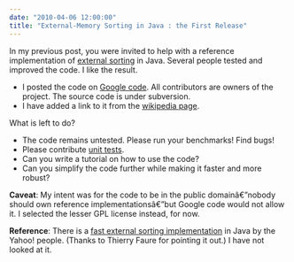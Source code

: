 ```yaml
---
date: "2010-04-06 12:00:00"
title: "External-Memory Sorting in Java : the First Release"
---
```




In my previous post, you were invited to help with a reference implementation of [external sorting](https://en.wikipedia.org/wiki/External_sorting) in Java. Several people tested and improved the code. I like the result.

- I posted the code on [Google code](https://code.google.com/p/externalsortinginjava/). All contributors are  owners of the project. The source code is under subversion.
- I have added a link to it from the [wikipedia page](https://en.wikipedia.org/wiki/External_sorting#External_links).


What is left to do?

- The code remains untested. Please run your benchmarks! Find bugs!
- Please contribute [unit tests](https://en.wikipedia.org/wiki/Unit_tests).
- Can you write a tutorial on how to use the code?
- Can you simplify the code further while making it faster and more robust?


__Caveat__: My intent was for the code to be in the public domainâ€”nobody should own reference implementationsâ€”but Google code would not allow it. I selected the lesser GPL license instead, for now.

__Reference__: There is a [fast external sorting implementation](http://forums.sun.com/thread.jspa?threadID=5310310) in Java by the Yahoo! people. (Thanks to Thierry Faure for pointing it out.) I have not looked at it.


